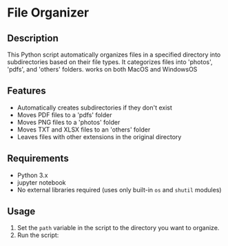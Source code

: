 # File Organizer

## Description
This Python script automatically organizes files in a specified directory into subdirectories based on their file types. It categorizes files into 'photos', 'pdfs', and 'others' folders.
works on both MacOS and WindowsOS

## Features
- Automatically creates subdirectories if they don't exist
- Moves PDF files to a 'pdfs' folder
- Moves PNG files to a 'photos' folder
- Moves TXT and XLSX files to an 'others' folder
- Leaves files with other extensions in the original directory

## Requirements
- Python 3.x
- jupyter notebook
- No external libraries required (uses only built-in `os` and `shutil` modules)

## Usage
1. Set the `path` variable in the script to the directory you want to organize.
2. Run the script:
